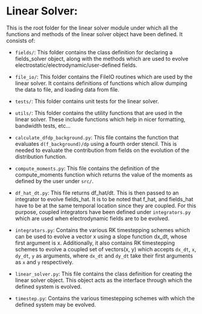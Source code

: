 # Linear Solver:

This is the root folder for the linear solver module under which all the functions and methods of the linear solver object have been defined. It consists of:

- `fields/`: This folder contains the class definition for declaring a fields_solver object, along with the methods which are used to evolve electrostatic/electrodynamic/user-defined fields.

- `file_io/`: This folder contains the FileIO routines which are used by the linear solver. It contains definitions of functions which allow dumping the data to file, and loading data from file.

- `tests/`: This folder contains unit tests for the linear solver.

- `utils/`: This folder contains the utility functions that are used in the linear solver. These include functions which help in nicer formatting, bandwidth tests, etc...

- `calculate_dfdp_background.py`: This file contains the function that evaluates `d(f_background)/dp` using a fourth order stencil. This is needed to evaluate the contribution from fields on the evolution of the distribution function.

- `compute_moments.py`: This file contains the definition of the compute_moments function which returns the value of the moments as defined by the user under `src/`.

- `df_hat_dt.py`: This file returns df_hat/dt. This is then passed to an integrator to evolve fields_hat. It is to be noted that f_hat, and fields_hat have to be at the same temporal location since they are coupled. For this purpose, coupled integrators have been defined under `integrators.py` which are used when electrodynamic fields are to be evolved.

- `integrators.py`: Contains the various RK timestepping schemes which can be used to evolve a vector x using a slope function dx_dt, whose first argument is x. Additionally, it also contains RK timestepping schemes to evolve a coupled set of vectors(x, y) which accepts `dx_dt`, `x`, `dy_dt`, `y` as arguments, where `dx_dt` and `dy_dt` take their first arguments as `x` and `y` respectively.

- `linear_solver.py`: This file contains the class definition for creating the linear solver object. This object acts as the interface through which the defined system is evolved.

- `timestep.py`: Contains the various timestepping schemes with which the defined system may be evolved.
